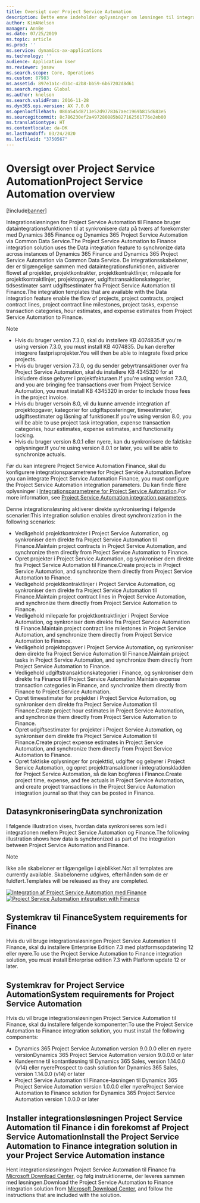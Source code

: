 ```yaml
---
title: Oversigt over Project Service Automation
description: Dette emne indeholder oplysninger om løsningen til integration af Dynamics 365 Project Service Automation i Dynamics 365 Finance.
author: KimANelson
manager: AnnBe
ms.date: 07/25/2019
ms.topic: article
ms.prod: ''
ms.service: dynamics-ax-applications
ms.technology: ''
audience: Application User
ms.reviewer: josaw
ms.search.scope: Core, Operations
ms.custom: 87983
ms.assetid: 897e1a1c-d31c-42b8-bb59-6b67202d8d61
ms.search.region: Global
ms.author: knelson
ms.search.validFrom: 2016-11-28
ms.dyn365.ops.version: AX 7.0.0
ms.openlocfilehash: 080a545d8713e52d9778367aec1969b815d683e5
ms.sourcegitcommit: 8c786230ef2a497280885b827162561776e2eb00
ms.translationtype: HT
ms.contentlocale: da-DK
ms.lasthandoff: 03/24/2020
ms.locfileid: "3750567"
---
```

# <a name="project-service-automation-overview"></a><span data-ttu-id="014e7-103">Oversigt over Project Service Automation</span><span class="sxs-lookup"><span data-stu-id="014e7-103">Project Service Automation overview</span></span>

[!include[banner](../includes/banner.md)]

<span data-ttu-id="014e7-104">Integrationsløsningen for Project Service Automation til Finance bruger dataintegrationsfunktionen til at synkronisere data på tværs af forekomster med Dynamics 365 Finance og Dynamics 365 Project Service Automation via Common Data Service.</span><span class="sxs-lookup"><span data-stu-id="014e7-104">The Project Service Automation to Finance integration solution uses the Data integration feature to synchronize data across instances of Dynamics 365 Finance and Dynamics 365 Project Service Automation via Common Data Service.</span></span> <span data-ttu-id="014e7-105">De integrationsskabeloner, der er tilgængelige sammen med dataintegrationsfunktionen, aktiverer flowet af projekter, projektkontrakter, projektkontraktlinjer, milepæle for projektkontraktlinjer, projektopgaver, udgiftstransaktionskategorier, tidsestimater samt udgiftsestimater fra Project Service Automation til Finance.</span><span class="sxs-lookup"><span data-stu-id="014e7-105">The integration templates that are available with the Data integration feature enable the flow of projects, project contracts, project contract lines, project contract line milestones, project tasks, expense transaction categories, hour estimates, and expense estimates from Project Service Automation to Finance.</span></span>

> [!NOTE]
> - <span data-ttu-id="014e7-106">Hvis du bruger version 7.3.0, skal du installere KB 4074835.</span><span class="sxs-lookup"><span data-stu-id="014e7-106">If you're using version 7.3.0, you must install KB 4074835.</span></span> <span data-ttu-id="014e7-107">Du kan derefter integrere fastprisprojekter.</span><span class="sxs-lookup"><span data-stu-id="014e7-107">You will then be able to integrate fixed price projects.</span></span>
> - <span data-ttu-id="014e7-108">Hvis du bruger version 7.3.0, og du sender gebyrtransaktioner over fra Project Service Automation, skal du installere KB 4345320 for at inkludere disse gebyrer i projektfakturaen.</span><span class="sxs-lookup"><span data-stu-id="014e7-108">If you're using version 7.3.0, and you are bringing fee transactions over from Project Service Automation, you must install KB 4345320 in order to include those fees in the project invoice.</span></span>
> - <span data-ttu-id="014e7-109">Hvis du bruger versoin 8.0, vil du kunne anvende integration af projektopgaver, kategorier for udgiftsposteringer, timeestimater, udgiftsestimater og låsning af funktioner.</span><span class="sxs-lookup"><span data-stu-id="014e7-109">If you're using version 8.0, you will be able to use project task integration, expense transaction categories, hour estimates, expense estimates, and functionality locking.</span></span>
> - <span data-ttu-id="014e7-110">Hvis du bruger version 8.0.1 eller nyere, kan du synkronisere de faktiske oplysninger.</span><span class="sxs-lookup"><span data-stu-id="014e7-110">If you're using version 8.0.1 or later, you will be able to synchronize actuals.</span></span>

<span data-ttu-id="014e7-111">Før du kan integrere Project Service Automation Finance, skal du konfigurere integrationsparametrene for Project Service Automation.</span><span class="sxs-lookup"><span data-stu-id="014e7-111">Before you can integrate Project Service Automation Finance, you must configure the Project Service Automation integration parameters.</span></span> <span data-ttu-id="014e7-112">Du kan finde flere oplysninger i [Integrationsparametrene for Project Service Automation](PSA-parameters.md).</span><span class="sxs-lookup"><span data-stu-id="014e7-112">For more information, see [Project Service Automation integration parameters](PSA-parameters.md).</span></span>

<span data-ttu-id="014e7-113">Denne integrationsløsning aktiverer direkte synkronisering i følgende scenarier:</span><span class="sxs-lookup"><span data-stu-id="014e7-113">This integration solution enables direct synchronization in the following scenarios:</span></span>

- <span data-ttu-id="014e7-114">Vedligehold projektkontrakter i Project Service Automation, og synkroniser dem direkte fra Project Service Automation til Finance.</span><span class="sxs-lookup"><span data-stu-id="014e7-114">Maintain project contracts in Project Service Automation, and synchronize them directly from Project Service Automation to Finance.</span></span>
- <span data-ttu-id="014e7-115">Opret projekter i Project Service Automation, og synkroniser dem direkte fra Project Service Automation til Finance.</span><span class="sxs-lookup"><span data-stu-id="014e7-115">Create projects in Project Service Automation, and synchronize them directly from Project Service Automation to Finance.</span></span>
- <span data-ttu-id="014e7-116">Vedligehold projektkontraktlinjer i Project Service Automation, og synkroniser dem direkte fra Project Service Automation til Finance.</span><span class="sxs-lookup"><span data-stu-id="014e7-116">Maintain project contract lines in Project Service Automation, and synchronize them directly from Project Service Automation to Finance.</span></span>
- <span data-ttu-id="014e7-117">Vedligehold milepæle for projektkontraktlinjer i Project Service Automation, og synkroniser dem direkte fra Project Service Automation til Finance.</span><span class="sxs-lookup"><span data-stu-id="014e7-117">Maintain project contract line milestones in Project Service Automation, and synchronize them directly from Project Service Automation to Finance.</span></span>
- <span data-ttu-id="014e7-118">Vedligehold projektopgaver i Project Service Automation, og synkroniser dem direkte fra Project Service Automation til Finance.</span><span class="sxs-lookup"><span data-stu-id="014e7-118">Maintain project tasks in Project Service Automation, and synchronize them directly from Project Service Automation to Finance.</span></span>
- <span data-ttu-id="014e7-119">Vedligehold udgiftstransaktionskategorier i Finance, og synkroniser dem direkte fra Finance til Project Service Automation.</span><span class="sxs-lookup"><span data-stu-id="014e7-119">Maintain expense transaction categories in Finance, and synchronize them directly from Finance to Project Service Automation.</span></span>
- <span data-ttu-id="014e7-120">Opret timeestimater for projekter i Project Service Automation, og synkroniser dem direkte fra Project Service Automation til Finance.</span><span class="sxs-lookup"><span data-stu-id="014e7-120">Create project hour estimates in Project Service Automation, and synchronize them directly from Project Service Automation to Finance.</span></span>
- <span data-ttu-id="014e7-121">Opret udgiftsestimater for projekter i Project Service Automation, og synkroniser dem direkte fra Project Service Automation til Finance.</span><span class="sxs-lookup"><span data-stu-id="014e7-121">Create project expense estimates in Project Service Automation, and synchronize them directly from Project Service Automation to Finance.</span></span>
- <span data-ttu-id="014e7-122">Opret faktiske oplysninger for projekttid, udgifter og gebyrer i Project Service Automation, og opret projekttransaktioner i integrationskladden for Project Service Automation, så de kan bogføres i Finance.</span><span class="sxs-lookup"><span data-stu-id="014e7-122">Create project time, expense, and fee actuals in Project Service Automation, and create project transactions in the Project Service Automation integration journal so that they can be posted in Finance.</span></span>

## <a name="data-synchronization"></a><span data-ttu-id="014e7-123">Datasynkronisering</span><span class="sxs-lookup"><span data-stu-id="014e7-123">Data synchronization</span></span>

<span data-ttu-id="014e7-124">I følgende illustration vises, hvordan data synkroniseres som led i integrationen mellem Project Service Automation og Finance.</span><span class="sxs-lookup"><span data-stu-id="014e7-124">The following illustration shows how data is synchronized as part of the integration between Project Service Automation and Finance.</span></span>

> [!NOTE]
> <span data-ttu-id="014e7-125">Ikke alle skabeloner er tilgængelige i øjeblikket.</span><span class="sxs-lookup"><span data-stu-id="014e7-125">Not all templates are currently available.</span></span> <span data-ttu-id="014e7-126">Skabelonerne udgives, efterhånden som de er fuldført.</span><span class="sxs-lookup"><span data-stu-id="014e7-126">Templates will be released as they are completed.</span></span>

<span data-ttu-id="014e7-127">[![Integration af Project Service Automation med Finance](./media/PSA-integration.png)](./media/PSA-integration.png)</span><span class="sxs-lookup"><span data-stu-id="014e7-127">[![Project Service Automation integration with Finance](./media/PSA-integration.png)](./media/PSA-integration.png)</span></span>

## <a name="system-requirements-for-finance"></a><span data-ttu-id="014e7-128">Systemkrav til Finance</span><span class="sxs-lookup"><span data-stu-id="014e7-128">System requirements for Finance</span></span>

<span data-ttu-id="014e7-129">Hvis du vil bruge integrationsløsningen Project Service Automation til Finance, skal du installere Enterprise Edition 7.3 med platformsopdatering 12 eller nyere.</span><span class="sxs-lookup"><span data-stu-id="014e7-129">To use the Project Service Automation to Finance integration solution, you must install Enterprise edition 7.3 with Platform update 12 or later.</span></span>

## <a name="system-requirements-for-project-service-automation"></a><span data-ttu-id="014e7-130">Systemkrav for Project Service Automation</span><span class="sxs-lookup"><span data-stu-id="014e7-130">System requirements for Project Service Automation</span></span>

<span data-ttu-id="014e7-131">Hvis du vil bruge integrationsløsningen Project Service Automation til Finance, skal du installere følgende komponenter:</span><span class="sxs-lookup"><span data-stu-id="014e7-131">To use the Project Service Automation to Finance integration solution, you must install the following components:</span></span>

- <span data-ttu-id="014e7-132">Dynamics 365 Project Service Automation version 9.0.0.0 eller en nyere version</span><span class="sxs-lookup"><span data-stu-id="014e7-132">Dynamics 365 Project Service Automation version 9.0.0.0 or later</span></span>
- <span data-ttu-id="014e7-133">Kundeemne til kontantløsning til Dynamics 365 Sales, version 1.14.0.0 (v14) eller nyere</span><span class="sxs-lookup"><span data-stu-id="014e7-133">Prospect to cash solution for Dynamics 365 Sales, version 1.14.0.0 (v14) or later</span></span>
- <span data-ttu-id="014e7-134">Project Service Automation til Finance-løsningen til Dynamics 365 Project Service Automation version 1.0.0.0 eller nyere</span><span class="sxs-lookup"><span data-stu-id="014e7-134">Project Service Automation to Finance solution for Dynamics 365 Project Service Automation version 1.0.0.0 or later</span></span>

## <a name="install-the-project-service-automation-to-finance-integration-solution-in-your-project-service-automation-instance"></a><span data-ttu-id="014e7-135">Installer integrationsløsningen Project Service Automation til Finance i din forekomst af Project Service Automation</span><span class="sxs-lookup"><span data-stu-id="014e7-135">Install the Project Service Automation to Finance integration solution in your Project Service Automation instance</span></span>

<span data-ttu-id="014e7-136">Hent integrationsløsningen Project Service Automation til Finance fra [Microsoft Download Center](https://www.microsoft.com/download/details.aspx?id=57016), og følg instruktionerne, der leveres sammen med løsningen.</span><span class="sxs-lookup"><span data-stu-id="014e7-136">Download the Project Service Automation to Finance integration solution from [Microsoft Download Center](https://www.microsoft.com/download/details.aspx?id=57016), and follow the instructions that are included with the solution.</span></span>
